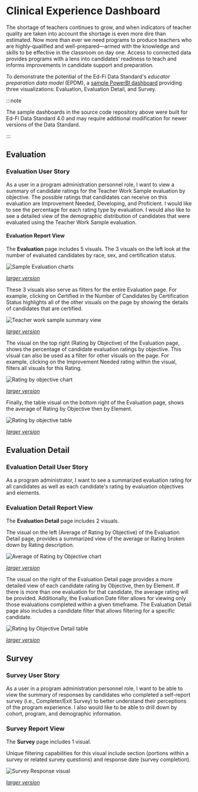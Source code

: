 # Clinical Experience Dashboard

The shortage of teachers continues to grow, and when indicators of teacher
quality are taken into account the shortage is even more dire than estimated.
Now more than ever we need programs to produce teachers who are highly-qualified
and well-prepared—armed with the knowledge and skills to be effective in the
classroom on day one. Access to connected data provides programs with a lens
into candidates’ readiness to teach and informs improvements in candidate
support and preparation.

To demonstrate the potential of the Ed-Fi Data Standard's _educator preparation
data model_ (EPDM), a [sample PowerBI
dashboard](https://github.com/Ed-Fi-Exchange-OSS/EPP-PowerBI-Report-Starter-Kit)
providing three visualizations: Evaluation, Evaluation Detail, and Survey.

:::note

The sample dashboards in the source code repository above were built for Ed-Fi
Data Standard 4.0 and may require additional modification for newer versions of
the Data Standard.

:::

## Evaluation

### Evaluation User Story

As a user in a program administration personnel role, I want to view a summary
of candidate ratings for the Teacher Work Sample evaluation by objective. The
possible ratings that candidates can receive on this evaluation are Improvement
Needed, Developing, and Proficient. I would like to see the percentage for each
rating type by evaluation. I would also like to see a detailed view of the
demographic distribution of candidates that were evaluated using the Teacher
Work Sample evaluation.

#### Evaluation Report View

The **Evaluation** page includes 5 visuals. The 3 visuals on the left look at
the number of evaluated candidates by race, sex, and certification status.

![Sample Evaluation charts](https://edfidocs.blob.core.windows.net/$web/img/getting-started/use-cases/epp/visuals-evaluated-candidates-small.png)

_[larger version](https://edfidocs.blob.core.windows.net/$web/img/getting-started/use-cases/epp/visuals-evaluated-candidates.png)_

These 3 visuals also serve as filters for the entire Evaluation page. For
example, clicking on Certified in the Number of Candidates by Certification
Status highlights all of the other visuals on the page by showing the details of
candidates that are certified.

![Teacher work sample summary view](https://edfidocs.blob.core.windows.net/$web/img/getting-started/use-cases/epp/teacher-work-sample-summary-view-small.png)

_[larger version](https://edfidocs.blob.core.windows.net/$web/img/getting-started/use-cases/epp/teacher-work-sample-summary-view.png)_

The visual on the top right (Rating by Objective) of the Evaluation page, shows
the percentage of candidate evaluation ratings by objective. This visual can
also be used as a filter for other visuals on the page. For example, clicking on
the Improvement Needed rating within the visual, filters all visuals for this
Rating.

![Rating by objective chart](https://edfidocs.blob.core.windows.net/$web/img/getting-started/use-cases/epp/rating-by-objective-small.png)

_[larger version](https://edfidocs.blob.core.windows.net/$web/img/getting-started/use-cases/epp/rating-by-objective.png)_

Finally, the table visual on the bottom right of the Evaluation page, shows the
average of Rating by Objective then by Element.

![Rating by objective table](https://edfidocs.blob.core.windows.net/$web/img/getting-started/use-cases/epp/rating-by-objective-small.png)

_[larger version](https://edfidocs.blob.core.windows.net/$web/img/getting-started/use-cases/epp/rating-by-objective.png)_

## Evaluation Detail

### Evaluation Detail User Story

As a program administrator, I want to see a summarized evaluation rating for all
candidates as well as each candidate's rating by evaluation objectives and
elements.

### Evaluation Detail Report View

The **Evaluation Detail** page includes 2 visuals.

The visual on the left (Average of Rating by Objective) of the Evaluation Detail
page, provides a summarized view of the average or Rating broken down by Rating
description.

![Average of Rating by Objective chart](https://edfidocs.blob.core.windows.net/$web/img/getting-started/use-cases/epp/average-of-rating-by-objective-small.png)

_[larger version](https://edfidocs.blob.core.windows.net/$web/img/getting-started/use-cases/epp/average-of-rating-by-objective.png)_

The visual on the right of the Evaluation Detail page provides a more detailed
view of each candidate rating by Objective, then by Element. If there is more
than one evaluation for that candidate, the average rating will be provided.
Additionally, the Evaluation Date filter allows for viewing only those
evaluations completed within a given timeframe. The Evaluation Detail page also
includes a candidate filter that allows filtering for a specific candidate.

![Rating by Objective Detail table](https://edfidocs.blob.core.windows.net/$web/img/getting-started/use-cases/epp/detail-view-rating-by-objective-small.png)

_[larger version](https://edfidocs.blob.core.windows.net/$web/img/getting-started/use-cases/epp/detail-view-rating-by-objective.png)_

## Survey

### Survey User Story

As a user in a program administration personnel role, I want to be able to view
the summary of responses by candidates who completed a self-report survey (i.e.,
Completer/Exit Survey) to better understand their perceptions of the program
experience. I also would like to be able to drill down by cohort, program, and
demographic information.

### Survey Report View

The **Survey** page includes 1 visual.

Unique filtering capabilities for this visual include section (portions within a
survey or related survey questions) and response date (survey completion).

![Survey Response visual](https://edfidocs.blob.core.windows.net/$web/img/getting-started/use-cases/epp/survey-response-small.png)

_[larger version](https://edfidocs.blob.core.windows.net/$web/img/getting-started/use-cases/epp/survey-response.png)_
